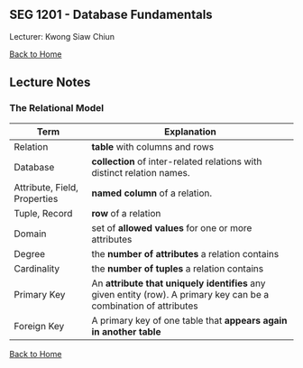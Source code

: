## SEG 1201 - Database Fundamentals

Lecturer: Kwong Siaw Chiun

[Back to Home](index.md)

## Lecture Notes

### The Relational Model

Term | Explanation
-----|-----
Relation | **table** with columns and rows
Database | **collection** of inter-related relations with distinct relation names.
Attribute, Field, Properties | **named column** of a relation.
Tuple, Record | **row** of a relation
Domain | set of **allowed values** for one or more attributes
Degree | the **number of attributes** a relation contains
Cardinality | the **number of tuples** a relation contains
Primary Key | An **attribute that uniquely identifies** any given entity (row). A primary key can be a combination of attributes
Foreign Key | A primary key of one table that **appears again in another table**

[Back to Home](index.md)
